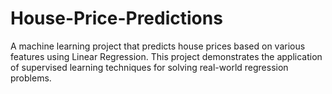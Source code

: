 # House-Price-Predictions
A machine learning project that predicts house prices based on various features using Linear Regression. This project demonstrates the application of supervised learning techniques for solving real-world regression problems.
